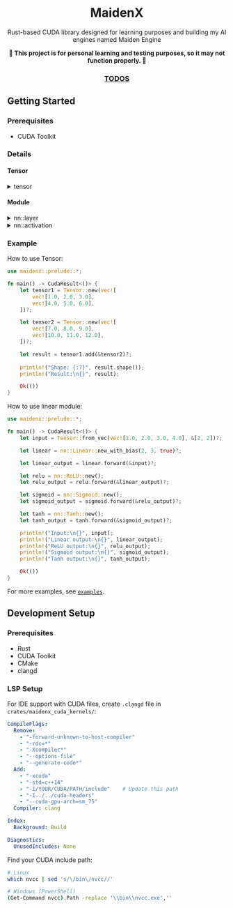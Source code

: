 <div align="center">
    <h1>MaidenX</h1>
    <p>Rust-based CUDA library designed for learning purposes and building my AI engines named Maiden Engine</p>
    <strong>🚧 This project is for personal learning and testing purposes, so it may not function properly. 🚧</strong>
    <h3>
        <a href="TODOS.md">TODOS</a>
    </h3>
</div>

## Getting Started

### Prerequisites

- CUDA Toolkit

### Details

#### Tensor

<details>
  <summary>tensor</summary>
</details>

#### Module

<details>
  <summary>nn::layer</summary>

<!-- LAYERS -->
- **Linear** - A module that applies a linear transformation to the incoming data: y = xW^T + b. The parameters are: weight of shape (out_features, in_features) and an optional bias of shape (out_features)
- **Bilinear** - A module that applies a bilinear transformation to the incoming data: y = x1 * A * x2 + b. The parameters are: weight of shape (out_features, in1_features, in2_features) and an optional bias of shape (out_features)
<!-- /LAYERS -->

</details>

<details>
  <summary>nn::activation</summary>

<!-- ACTIVATIONS -->
- **ReLU** - A module that applies the rectified linear unit function element-wise: ReLU(x) = max(0, x). Can be done in-place to save memory.
- **Sigmoid** - A module that applies the sigmoid function element-wise: Sigmoid(x) = 1 / (1 + exp(-x)). Can be done in-place to save memory.
- **Tanh** - A module that applies the hyperbolic tangent function element-wise: Tanh(x) = (exp(x) - exp(-x)) / (exp(x) + exp(-x)). Can be done in-place to save memory.
<!-- /ACTIVATIONS -->

</details>

### Example

How to use Tensor:

```rust
use maidenx::prelude::*;

fn main() -> CudaResult<()> {
    let tensor1 = Tensor::new(vec![
        vec![1.0, 2.0, 3.0],
        vec![4.0, 5.0, 6.0],
    ])?;

    let tensor2 = Tensor::new(vec![
        vec![7.0, 8.0, 9.0],
        vec![10.0, 11.0, 12.0],
    ])?;

    let result = tensor1.add(&tensor2)?;
    
    println!("Shape: {:?}", result.shape());
    println!("Result:\n{}", result);

    Ok(())
}
```

How to use linear module:
```rust
use maidenx::prelude::*;

fn main() -> CudaResult<()> {
    let input = Tensor::from_vec(vec![1.0, 2.0, 3.0, 4.0], &[2, 2])?;

    let linear = nn::Linear::new_with_bias(2, 3, true)?;

    let linear_output = linear.forward(&input)?;

    let relu = nn::ReLU::new();
    let relu_output = relu.forward(&linear_output)?;

    let sigmoid = nn::Sigmoid::new();
    let sigmoid_output = sigmoid.forward(&relu_output)?;

    let tanh = nn::Tanh::new();
    let tanh_output = tanh.forward(&sigmoid_output)?;

    println!("Input:\n{}", input);
    println!("Linear output:\n{}", linear_output);
    println!("ReLU output:\n{}", relu_output);
    println!("Sigmoid output:\n{}", sigmoid_output);
    println!("Tanh output:\n{}", tanh_output);

    Ok(())
}
```

For more examples, see [`examples`](examples/).

## Development Setup

### Prerequisites

- Rust
- CUDA Toolkit
- CMake
- clangd


### LSP Setup

For IDE support with CUDA files, create `.clangd` file in `crates/maidenx_cuda_kernels/`:

```yaml
CompileFlags:
  Remove: 
    - "-forward-unknown-to-host-compiler"
    - "-rdc=*"
    - "-Xcompiler*"
    - "--options-file"
    - "--generate-code*"
  Add: 
    - "-xcuda"
    - "-std=c++14"
    - "-I/YOUR/CUDA/PATH/include"    # Update this path
    - "-I../../cuda-headers"
    - "--cuda-gpu-arch=sm_75"
  Compiler: clang

Index:
  Background: Build

Diagnostics:
  UnusedIncludes: None
```

Find your CUDA include path:

```bash
# Linux
which nvcc | sed 's/\/bin\/nvcc//'

# Windows (PowerShell)
(Get-Command nvcc).Path -replace '\\bin\\nvcc.exe',''
```
